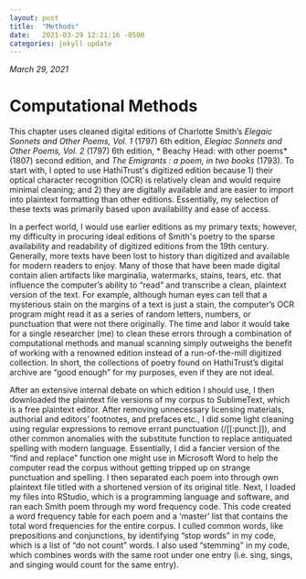 ```yaml
---
layout: post
title:  "Methods"
date:   2021-03-29 12:21:16 -0500
categories: jekyll update
---
```

*March 29, 2021*

# Computational Methods

This chapter uses cleaned digital editions of Charlotte Smith’s *Elegaic Sonnets and Other Poems, Vol. 1* (1797) 6th edition, *Elegiac Sonnets and Other Poems, Vol. 2* (1797) 6th edition, * Beachy Head: with other poems* (1807) second edition, and *The Emigrants : a poem, in two books* (1793).
To start with, I opted to use HathiTrust's digitized edition because 1) their optical character recognition (OCR) is relatively clean and would require minimal cleaning; and 2) they are digitally available and are easier to import into plaintext formatting than other editions. Essentially, my selection of these texts was primarily based upon availability and ease of access.

In a perfect world, I would use earlier editions as my primary texts; however, my difficulty in procuring  ideal editions of Smith's poetry to the sparse availability and readability of digitized editions from the 19th century. Generally, more texts have been lost to history than digitized and available for modern readers to enjoy. Many of those that have been made digital contain alien artifacts like marginalia, watermarks, stains, tears, etc. that influence the computer’s ability to “read” and transcribe a clean, plaintext version of the text. For example, although human eyes can tell that a mysterious stain on the margins of a text is just a stain, the computer’s OCR program might read it as a series of random letters, numbers, or punctuation that were not there originally. The time and labor it would take for a single researcher (me) to clean these errors through a combination of computational methods and manual scanning simply outweighs the benefit of working with a renowned edition instead of a run-of-the-mill digitized collection. In short, the collections of poetry found on HathiTrust’s digital archive are “good enough” for my purposes, even if they are not ideal. 


After an extensive internal debate on which edition I should use, I then downloaded the plaintext file versions of my corpus to SublimeText, which is a free plaintext editor. After removing unnecessary licensing materials, authorial and editors’ footnotes, and prefaces etc., I did some light cleaning using regular expressions to remove errant punctuation (/[[:punct:]]), and other common anomalies with the substitute function to replace antiquated spelling with modern language.  Essentially, I did a fancier version of  the “find and replace” function one might use in Microsoft Word to help the computer read the corpus without getting tripped up on strange punctuation and spelling. I then separated each poem into through own plaintext file titled with a shortened version of its original title. 
Next, I loaded my files into RStudio, which is a programming language and software, and ran each Smith poem through my word frequency code. This code created a word frequency table for each poem and a ‘master’ list that contains the total word frequencies for the entire corpus. I culled common words, like prepositions and conjunctions, by identifying “stop words” in my code, which is a list of “do not count” words. I also used “stemming” in my code, which combines words with the same root under one entry (i.e. sing, sings, and singing would count for the same entry). 

